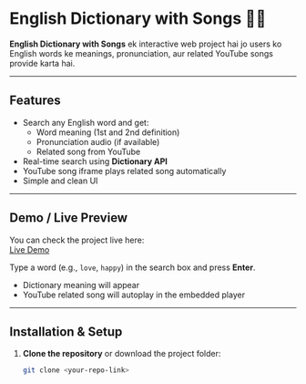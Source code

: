 # English Dictionary with Songs 🎵📖

**English Dictionary with Songs** ek interactive web project hai jo users ko English words ke meanings, pronunciation, aur related YouTube songs provide karta hai.  

---

## Features

- Search any English word and get:
  - Word meaning (1st and 2nd definition)
  - Pronunciation audio (if available)
  - Related song from YouTube
- Real-time search using **Dictionary API**
- YouTube song iframe plays related song automatically
- Simple and clean UI

---

## Demo / Live Preview

You can check the project live here:  
[Live Demo](https://yourusername.github.io/dictionary-with-songs/)  

Type a word (e.g., `love`, `happy`) in the search box and press **Enter**.  
- Dictionary meaning will appear  
- YouTube related song will autoplay in the embedded player  

---

## Installation & Setup

1. **Clone the repository** or download the project folder:
   ```bash
   git clone <your-repo-link>
